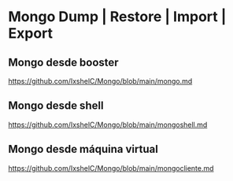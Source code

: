 # Mongo Dump | Restore | Import | Export


## Mongo desde booster
https://github.com/IxshelC/Mongo/blob/main/mongo.md

## Mongo desde shell
https://github.com/IxshelC/Mongo/blob/main/mongoshell.md

## Mongo desde máquina virtual
https://github.com/IxshelC/Mongo/blob/main/mongocliente.md
